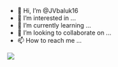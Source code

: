 - 👋 Hi, I’m @JVbaluk16
- 👀 I’m interested in ...
- 🌱 I’m currently learning ...
- 💞️ I’m looking to collaborate on ...
- 📫 How to reach me ...

<!---
JVbaluk16/JVbaluk16 is a ✨ special ✨ repository because its `README.md` (this file) appears on your GitHub profile.
You can click the Preview link to take a look at your changes.
--->


![](https://media.tenor.com/UAhysmL-fZ4AAAAd/zoro-enma.gif)
